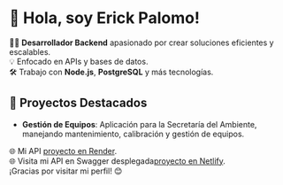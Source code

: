 # 👋 Hola, soy Erick Palomo!

👨‍💻 **Desarrollador Backend** apasionado por crear soluciones eficientes y escalables.  
💡 Enfocado en APIs y bases de datos.  
🛠️ Trabajo con **Node.js**, **PostgreSQL** y más tecnologías.  

## 🌟 Proyectos Destacados
- **Gestión de Equipos**: Aplicación para la Secretaría del Ambiente, manejando mantenimiento, calibración y gestión de equipos.  

🌐 Mi API [proyecto en Render](https://gestion-equiposarea21.onrender.com).  
🌐 Visita mi API en Swagger desplegada[proyecto en Netlify](https://deploysawgger.netlify.app/).  
¡Gracias por visitar mi perfil! 😊
